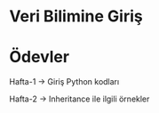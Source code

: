 # Veri Bilimine Giriş

# Ödevler

Hafta-1 -> Giriş Python kodları

Hafta-2 -> Inheritance ile ilgili örnekler


